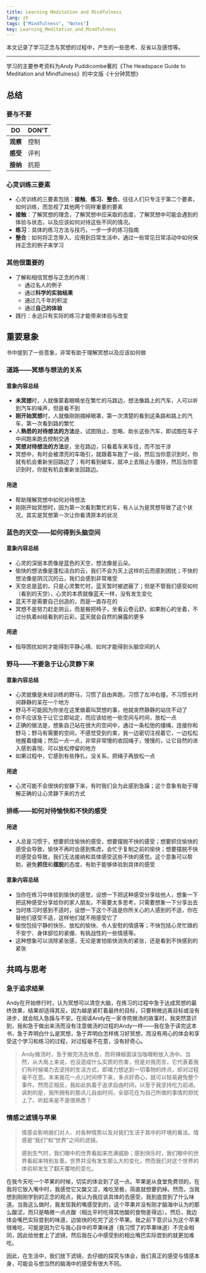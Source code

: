 ```yaml
---
title: Learning Meditation and Mindfulness
lang: zh
tags: ["Mindfulness", "Notes"]
key: Learning_Meditation_and_Mindfulness
---
```


 本文记录了学习正念与冥想的过程中，产生的一些思考、反省以及感悟等。

<!--more-->

---

学习的主要参考资料为Andy Puddicombe著的《The Headspace Guide to Meditation and Mindfulness》的中文版《十分钟冥想》

## 总结

### 要与不要

| DO       | DON'T |
| -------- | ----- |
| **观察** | 控制  |
| **感受** | 评判  |
| **接纳** | 抗拒  |

### 心灵训练三要素

- 心灵训练的三要素包括：**接触**、**练习**、**整合**。往往人们只专注于第二个要素，如何训练，而忽视了其他两个同样重要的要素
- **接触**：了解冥想的理念，了解冥想中应采取的态度，了解冥想中可能会遇到的体验与状态，以及应该如何对待这些不同的情况。
- **练习**：具体的练习方法与技巧，一步一步的练习指南
- **整合**：如何将正念带入、应用到日常生活中，通过一些常见日常活动中如何保持正念的例子来学习

### 其他很重要的

- 了解和相信冥想与正念的作用：
  - 通过名人的例子
  - 通过**科学的实验结果**
  - 通过几千年的积淀
  - 通过**自己的体验**
- 践行：永远只有实际的练习才能带来体验与改变

## 重要意象

书中提到了一些意象，非常有助于理解冥想以及应该如何做

### 道路——冥想与想法的关系

#### 意象内容总结

- **未冥想**时，人就像蒙着眼睛坐在繁忙的马路边，想法像路上的汽车，人可以听到汽车的噪声，但是看不到
- **刚开始冥想**时，人就像刚刚摘掉眼罩，第一次清楚的看到这条路和路上的汽车，第一次看到路的繁忙
- 人**熟悉的对待想法的方法**是，试图阻止、忽略、助长这些汽车，即试图在车子中间跑来跑去控制交通
- **冥想对待想法的方法**是，坐在路边，只看着车来车往，而不加干涉
- 冥想中，有时会被漂亮的车吸引，就跟着车跑了一段，然后当你意识到时，你就有机会重新坐回路边了；有时看到破车，就冲上去阻止与僵持，然后当你意识到时，你就有机会重新坐回路边。

#### 用途

- 帮助理解冥想中如何对待想法
- 刚刚开始冥想时，因为第一次看到繁忙的车，有人认为是冥想导致了这个状况，其实是冥想第一次让你看清原本的状况

### 蓝色的天空——如何得到头脑空间

#### 意象内容总结

- 心灵的深层本质像是蓝色的天空，想法像是云朵。
- 愉快的想法像是蓬松洁白的云，我们不会为天上这样的云而感到困扰；不快的想法像是阴沉沉的云，我们会感到非常难受
- 天空总是蓝的，只是心灵繁忙时，蓝天暂时被遮蔽了；但是不管我们感受如何（看到的天空），心灵的本质就像蓝天一样，没有发生变化
- 蓝天不是需要自己创造的，而是一直存在的
- 冥想不是努力赶走阴云，而是搬把椅子，坐看云卷云舒。如果耐心的坐着，不过分执着纠结看到的云彩，蓝天就会自然的展露的更多

#### 用途

- 指导困扰如何才能得到平静心境、如何才能得到头脑空间的人

### 野马——不要急于让心灵静下来

#### 意象内容总结

- 心灵就像是未经训练的野马，习惯了自由奔跑，习惯了左冲右撞，不习惯长时间静静的呆在一个地方
- 野马不可能因为你坐在这里做着叫冥想的事，他就突然静静的站住不动了
- 你不应该急于让它立即站定，而应该给他一些空间与时间，放松一点
- 正确的做法是，想象自己站在很大的空间中，通过一条松弛的缰绳，连接你和野马；野马有需要的空间，不感觉受到约束，我一边密切注视着它，一边松松地握着缰绳；然后一点一点，非常非常慢的收回绳子，慢慢的，让它自然的进入感到喜悦、可以放松停留的地方
- 如果过程中，它感到有些挣扎，没关系，把绳子再放松一点

#### 用途

- 心灵可能不会很快的安静下来，有时我们会为此感到急躁；这个意象有助于理解正确的让心灵静下来的方式

### 排练——如何对待愉快和不快的感受

#### 用途

- 人总是习惯于，想要抓住愉快的感受，想要摆脱不快的感受；想要抓住愉快的感受会导致，愉快不再时会感到焦虑，会忙于复制之前的愉快；想要摆脱不快的感受会导致，我们无法接纳和具体感受这些不快的感觉。这个意象可以帮助，避免**抓住**和**摆脱**的态度，有助于能够体验到具体的感受

#### 意象内容总结

- 当你在练习中体验到愉快的感觉，设想一下把这种感受分享给他人，想象一下把这种感受分享给你的家人朋友。不需要太多思考，只需要想象一下分享出去
- 当时练习时感到不适时，设想一下这个不适是你所关心的人感到的不适，你在替他们感受不适，这样他们就不用感受它了
- 愉悦包括宁静的快乐、放松的愉快、令人安慰的情感等；不快包括心灵忙碌的不安宁、身体部位的紧绷、有挑战性的一些情感等。
- 这种想象可以消除紧张感，无论是害怕愉快消失的紧张，还是看到不快感到的紧张

## 共鸣与思考

### 急于追求结果

Andy在开始修行时，认为冥想可以清空大脑，在练习的过程中急于达成冥想的最终效果，结果却适得其反。因为越是紧盯着最终的目标，只要稍微远离目标或没有进步，就会陷入急躁与不安。在阅读Andy在一家寺院做汤的故事时，我突然意识到，我和急于做出来汤而没有注意做汤的过程的Andy一样——我在急于读完这本书，急于弄明白什么是冥想，急于弄明白怎样练习好冥想，而没有用心的体会和享受这个学习和练习的过程，对过程毫不在意，没有好奇心。

> Andy做汤时，急于做完汤去休息，而将辣椒面误当咖喱粉放入汤中。当然，从大局上来说，也没造成什么实质的伤害，但是对我而言，它代表着我们有时候竭力去坚持的生活方式，即竭力想达到一切事物的终点，却对过程毫不在意。本来我花一点儿时间停下来，多点好奇心，就可以轻易避免整个事件。然而正相反，我如此执着于追求自由时间，以至于我坚持吃力前进。讽刺的是，我所拥有的那点儿自由时间，全部花在为自己所做的事情的担忧上了。听起来是不是很熟悉？

### 情感之滤镜与苹果

> 情感会影响我们对人、对各种情势以及对我们生活于其中的环境的看法。情感是“我们”和“世界”之间的滤镜。
>
> 感到生气时，我们眼中的世界看起来充满威胁；感到快乐时，我们眼中的世界看起来特别友善。世界并没有发生那么大的变化，然而我们对这个世界的体验却发生了翻天覆地的变化。

在我今天吃一个苹果的时候，切实的体会到了这一点。苹果是从食堂免费领的，在我将它放入嘴中时，我感觉它又酸又涩，难吃至极，简直就想要扔掉。然而，当我想到刚刚学到的正念的观点，我认为我应该具体的去感受，我到底尝到了什么味道。当我这么做时，我发现我的嘴感受到的，这个苹果并没有刚才脑海中认为的那么酸涩，而只是略微一点点酸（相比平时吃得其他酸的食物差得远）。然后，我边体会嘴巴实际尝到的味道，边愉快的吃完了这个苹果。我之前下意识认为这个苹果很难吃，可能是因为它与我心目中的苹果味道（我习惯了的苹果味道）不完全相同，因此给他套上了滤镜，然后我在心中感受到的相比嘴巴实际尝到的就更加难吃。

因此，在生活中，我们放下滤镜，去仔细的探究与体会，我们真正的感受与情感本身，可能会与想当然的脑海中的感受有很大不同。
